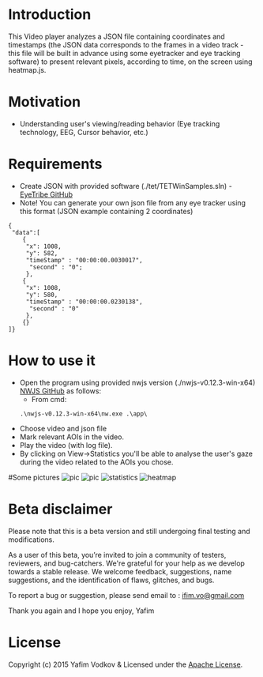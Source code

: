 # Introduction
This Video player analyzes a JSON file containing coordinates and timestamps (the JSON data corresponds to the frames in a video track - this file will be built in advance using some eyetracker and eye tracking software) to present relevant pixels, according to time, on the screen using heatmap.js.

# Motivation
* Understanding user's viewing/reading behavior (Eye tracking technology, EEG, Cursor behavior, etc.) 

# Requirements
* Create JSON with provided software (./tet/TETWinSamples.sln) - [EyeTribe  GitHub](https://github.com/EyeTribe/tet-csharp-samples)
* Note! You can generate your own json file from any eye tracker using this format (JSON example containing 2 coordinates)

```<JSON>
{
 "data":[
	{
	 "x": 1008,
	 "y": 582,
	 "timeStamp" : "00:00:00.0030017",
	  "second" : "0";
	 },
	{
	 "x": 1008,
	 "y": 580,
	 "timeStamp" : "00:00:00.0230138",
	  "second" : "0"
	 },
	{}
]}
```

# How to use it
* Open the program using provided nwjs version (./nwjs-v0.12.3-win-x64) [NWJS  GitHub](https://github.com/nwjs/nw.js) as follows:
	* From cmd:
	```
	.\nwjs-v0.12.3-win-x64\nw.exe .\app\
	```
* Choose video and json file
* Mark relevant AOIs in the video. 
* Play the video (with log file).
* By clicking on View->Statistics you'll be able to analyse the user's gaze during the video related to the AOIs you chose.


#Some pictures
![pic](https://s4.postimg.org/6a1hl76jx/1471704554496.png)
![pic](https://s4.postimg.org/sgooe2i59/1471704602464.png)
![statistics](https://s4.postimg.org/l1nem0t19/statistics.png)
![heatmap](https://s4.postimg.org/vaxuew659/1471706373029.png)


# Beta disclaimer
Please note that this is a beta version and still undergoing final testing and modifications.

As a user of this beta, you’re invited to join a community of testers, reviewers, and bug-catchers. We're grateful for your help as we develop towards a stable release. We welcome feedback, suggestions, name suggestions, and the identification of flaws, glitches, and bugs.

To report a bug or suggestion, please send email to : ifim.vo@gmail.com

Thank you again and I hope you enjoy,
Yafim

# License
Copyright (c) 2015 Yafim Vodkov & Licensed under the [Apache License](LICENSE.md).
